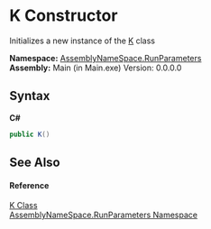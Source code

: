 # K Constructor 
 

Initializes a new instance of the <a href="f7672a5a-eed9-113c-3fb7-761bad2b01af">K</a> class

**Namespace:**&nbsp;<a href="4763cf1c-e4af-43c5-78fe-6f03f6e2281f">AssemblyNameSpace.RunParameters</a><br />**Assembly:**&nbsp;Main (in Main.exe) Version: 0.0.0.0

## Syntax

**C#**<br />
``` C#
public K()
```


## See Also


#### Reference
<a href="f7672a5a-eed9-113c-3fb7-761bad2b01af">K Class</a><br /><a href="4763cf1c-e4af-43c5-78fe-6f03f6e2281f">AssemblyNameSpace.RunParameters Namespace</a><br />
